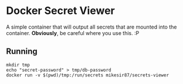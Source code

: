 # Docker Secret Viewer

A simple container that will output all secrets that are mounted into the container.  **Obviously**, be careful where you use this. :P

## Running

```
mkdir tmp
echo "secret-password" > tmp/db-password
docker run -v $(pwd)/tmp:/run/secrets mikesir87/secrets-viewer
```

